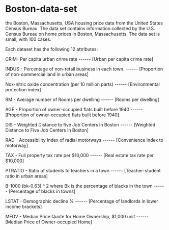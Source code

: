 # Boston-data-set
the Boston, Massachusetts, USA housing price data from the United States Census Bureau.
The data set contains information collected by the U.S. Census Bureau on home prices in Boston, Massachusetts. The data set is small, with 100 cases.

Each dataset has the following 12 attributes:

CRIM- Per capita urban crime rate ------ [Urban per capita crime rate]

INDUS - Percentage of non-retail business in each town. ------ [Proportion of non-commercial land in urban areas]

Nox-nitric oxide concentration (per 10 million parts) ------ [Environmental protection index]

RM - Average number of Rooms per dwelling ------ [Rooms per dwelling]

AGE - Proportion of owner-occupied flats built before 1940 ------ [Proportion of owner-occupied flats built before 1940]

DIS - Weighted Distance to five Job Centers in Boston ------ [Weighted Distance to Five Job Centers in Boston]

RAD - Accessibility Index of radial motorways ------ [Convenience index to motorway]

TAX - Full property tax rate per $10,000 ------ [Real estate tax rate per $10,000]

PTRATIO - Ratio of students to teachers in a town ------ [Teacher-student ratio in urban areas]

B-1000 (bk-0.63) ^ 2 where Bk is the percentage of blacks in the town ------ [Percentage of blacks in towns]

LSTAT - Demographic decline % ------ [Percentage of landlords in lower income brackets]

MEDV - Median Price Quote for Home Ownership, $1,000 unit ------ [Median Price of Owner-occupied Home]
